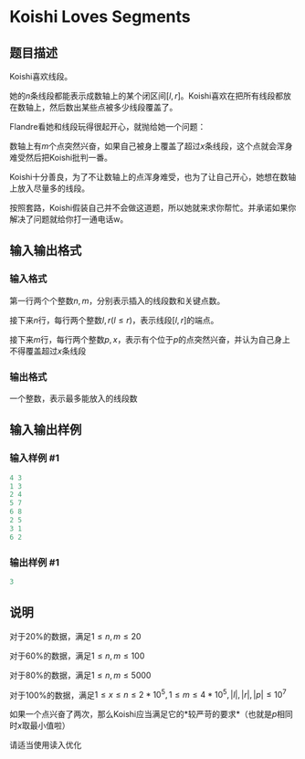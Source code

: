 # Koishi Loves Segments

## 题目描述

Koishi喜欢线段。

她的$n$条线段都能表示成数轴上的某个闭区间$[l,r]$。Koishi喜欢在把所有线段都放在数轴上，然后数出某些点被多少线段覆盖了。

Flandre看她和线段玩得很起开心，就抛给她一个问题：

数轴上有$m$个点突然兴奋，如果自己被身上覆盖了超过$x$条线段，这个点就会浑身难受然后把Koishi批判一番。

Koishi十分善良，为了不让数轴上的点浑身难受，也为了让自己开心，她想在数轴上放入尽量多的线段。

按照套路，Koishi假装自己并不会做这道题，所以她就来求你帮忙。并承诺如果你解决了问题就给你打一通电话w。

## 输入输出格式

### 输入格式

第一行两个个整数$n,m$，分别表示插入的线段数和关键点数。

接下来$n$行，每行两个整数$l,r(l\leq r)$，表示线段$[l,r]$的端点。

接下来$m$行，每行两个整数$p,x$，表示有个位于$p$的点突然兴奋，并认为自己身上不得覆盖超过$x$条线段

### 输出格式

一个整数，表示最多能放入的线段数

## 输入输出样例

### 输入样例 #1

```cpp
4 3
1 3
2 4
5 7
6 8
2 5
3 1
6 2
```


### 输出样例 #1

```cpp
3
```


## 说明

对于20%的数据，满足$1\leq n,m\leq 20$

对于60%的数据，满足$1\leq n,m\leq 100$

对于80%的数据，满足$1\leq n,m\leq 5000$

对于100%的数据，满足$1\leq x\leq n\leq 2*10^5,1\leq m\leq 4*10^5,|l|,|r|,|p|\leq 10^7$

如果一个点兴奋了两次，那么Koishi应当满足它的\*较严苛的要求\*（也就是$p$相同时$x$取最小值啦）

请适当使用读入优化

